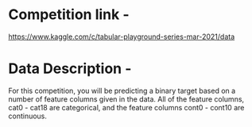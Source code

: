 # Competition link -
https://www.kaggle.com/c/tabular-playground-series-mar-2021/data


# Data Description -
For this competition, you will be predicting a binary target based on a number of feature columns given in the data. All of the feature columns, cat0 - cat18 are categorical, and the feature columns cont0 - cont10 are continuous.


